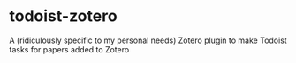 # todoist-zotero
A (ridiculously specific to my personal needs) Zotero plugin to make Todoist tasks for papers added to Zotero
